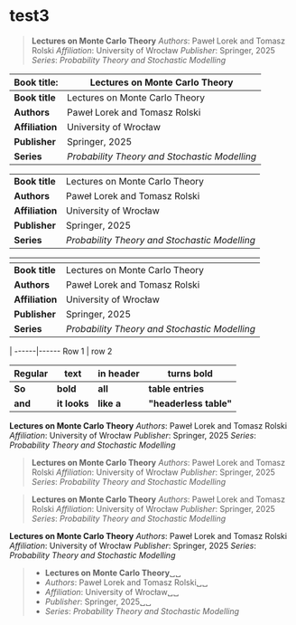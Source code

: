 # test3

> **Lectures on Monte Carlo Theory**
> *Authors*: Paweł Lorek and Tomasz Rolski
> *Affiliation*: University of Wrocław
> *Publisher*: Springer, 2025
> *Series*: *Probability Theory and Stochastic Modelling*

|  Book title:       |Lectures on Monte Carlo Theory                |
|--------------------|------------------------------------------------|
|  **Book title**       |Lectures on Monte Carlo Theory                |
| **Authors**        | Paweł Lorek and Tomasz Rolski                 |
| **Affiliation**    | University of Wrocław                         |
| **Publisher**      | Springer, 2025                                |
| **Series**         | *Probability Theory and Stochastic Modelling* |



|         |              |
|--------------------|------------------------------------------------|
|  **Book title**       |Lectures on Monte Carlo Theory                |
| **Authors**        | Paweł Lorek and Tomasz Rolski                 |
| **Affiliation**    | University of Wrocław                         |
| **Publisher**      | Springer, 2025                                |
| **Series**         | *Probability Theory and Stochastic Modelling* |



| <!-- -->    | <!-- -->    |
|--------------------|------------------------------------------------|
|  **Book title**       |Lectures on Monte Carlo Theory                |
| **Authors**        | Paweł Lorek and Tomasz Rolski                 |
| **Affiliation**    | University of Wrocław                         |
| **Publisher**      | Springer, 2025                                |
| **Series**         | *Probability Theory and Stochastic Modelling* |



[]()  |
------|------
Row 1 | row 2



|Regular | text | in header | turns bold |
|-|-|-|-|
| __So__ | __bold__ | __all__ | __table entries__ |
| __and__ | __it looks__ | __like a__ | __"headerless table"__ |


**Lectures on Monte Carlo Theory**
*Authors*: Paweł Lorek and Tomasz Rolski
*Affiliation*: University of Wrocław
*Publisher*: Springer, 2025
*Series*: *Probability Theory and Stochastic Modelling*


> **Lectures on Monte Carlo Theory**
> *Authors*: Paweł Lorek and Tomasz Rolski
> *Affiliation*: University of Wrocław
> *Publisher*: Springer, 2025
> *Series*: *Probability Theory and Stochastic Modelling*


> **Lectures on Monte Carlo Theory**
> *Authors*: Paweł Lorek and Tomasz Rolski
> *Affiliation*: University of Wrocław
> *Publisher*: Springer, 2025
> *Series*: *Probability Theory and Stochastic Modelling*


**Lectures on Monte Carlo Theory**
*Authors*: Paweł Lorek and Tomasz Rolski
*Affiliation*: University of Wrocław
*Publisher*: Springer, 2025
*Series*: *Probability Theory and Stochastic Modelling*


> * **Lectures on Monte Carlo Theory**␣␣
> * *Authors*: Paweł Lorek and Tomasz Rolski␣␣
> * *Affiliation*: University of Wrocław␣␣
> * *Publisher*: Springer, 2025␣␣
> * *Series*: *Probability Theory and Stochastic Modelling*

